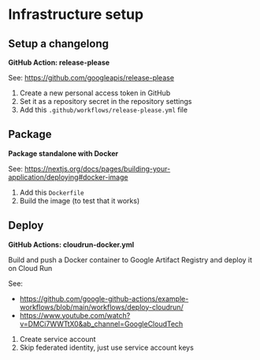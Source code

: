 # Infrastructure setup

## Setup a changelong
**GitHub Action: release-please**

See: https://github.com/googleapis/release-please
1. Create a new personal access token in GitHub
2. Set it as a repository secret in the repository settings
3. Add this `.github/workflows/release-please.yml` file

## Package
**Package standalone with Docker**

See: https://nextjs.org/docs/pages/building-your-application/deploying#docker-image
1. Add this `Dockerfile` 
2. Build the image (to test that it works)

## Deploy
**GitHub Actions: cloudrun-docker.yml**

Build and push a Docker container to Google Artifact Registry and deploy it on Cloud Run

See: 
 - https://github.com/google-github-actions/example-workflows/blob/main/workflows/deploy-cloudrun/
 - https://www.youtube.com/watch?v=DMCi7WWTtX0&ab_channel=GoogleCloudTech
1. Create service account
2. Skip federated identity, just use service account keys